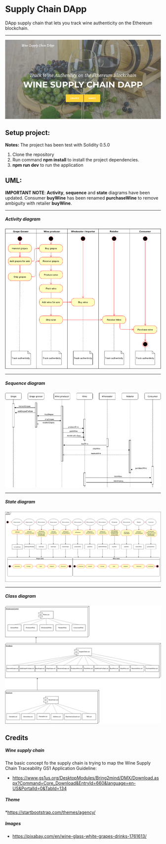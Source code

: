 # Supply Chain DApp
DApp supply chain that lets you track wine authenticity on the Ethereum blockchain.<hr />
![DApp screenshot](src/img/wineDApp850.jpg?raw=true "Wine Supply Chain DApp")
## Setup project:
__Notes:__ The project has been test with Solidity 0.5.0
1. Clone the repository
2. Run command __npm install__ to install the project dependencies.
3. __npm run dev__ to run the application

## UML:
__IMPORTANT NOTE__: __Activity__, __sequence__ and __state__ diagrams have been updated.
Consumer __buyWine__ has been renamed __purchaseWine__ to remove ambiguity with retailer __buyWine__.

---
##### Activity diagram
![Activity diagram](UML/ACTIVITY.png?raw=true "Activity")

---
##### Sequence diagram
![Sequence diagram](UML/SEQUENCE.png?raw=true "Sequence")

---
##### State diagram
![State diagram](UML/STATE.png?raw=true "State")

---
##### Class diagram
![Class diagram](UML/CLASS.png?raw=true "Class")

## Credits
##### Wine supply chain
The basic concept fo the supply chain is trying to map the Wine Supply Chain Traceability GS1 Application Guideline:
* https://www.gs1us.org/DesktopModules/Bring2mind/DMX/Download.aspx?Command=Core_Download&EntryId=660&language=en-US&PortalId=0&TabId=134
##### Theme
*https://startbootstrap.com/themes/agency/
##### Images
* https://pixabay.com/en/wine-glass-white-grapes-drinks-1761613/